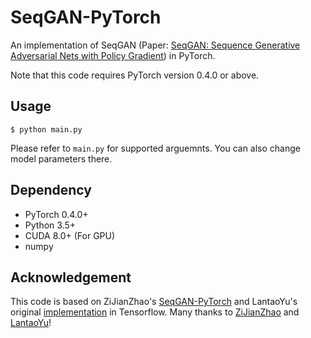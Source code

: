 # SeqGAN-PyTorch
An implementation of SeqGAN (Paper: [SeqGAN: Sequence Generative Adversarial Nets with Policy Gradient](https://arxiv.org/pdf/1609.05473.pdf)) in PyTorch.

Note that this code requires PyTorch version 0.4.0 or above.

## Usage
```
$ python main.py
```
Please refer to ```main.py``` for supported arguemnts. You can also change model parameters there.  

## Dependency
* PyTorch 0.4.0+
* Python 3.5+
* CUDA 8.0+ (For GPU)
* numpy

## Acknowledgement
This code is based on ZiJianZhao's [SeqGAN-PyTorch](https://github.com/ZiJianZhao/SeqGAN-PyTorch) and LantaoYu's original [implementation](https://github.com/LantaoYu/SeqGAN) in Tensorflow. Many thanks to [ZiJianZhao](https://github.com/ZiJianZhao) and [LantaoYu](https://github.com/LantaoYu)!